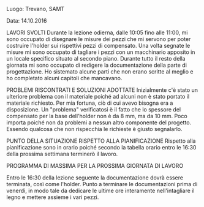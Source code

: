 Luogo: Trevano, SAMT

Data: 14.10.2016

LAVORI SVOLTI
Durante la lezione odierna, dalle 10:05 fino alle 11:00, mi sono occupato di disegnare le misure dei pezzi che mi servono per poter costruire l'holder sui rispettivi pezzi di compensato. Una volta segnate le misure mi sono occupato di tagliare i pezzi con un macchinario apposito in un locale specifico situato al secondo piano.
Durante tutto il resto della giornata mi sono occupato di redigere la documentazione della parte di progettazione. Ho sistemato alcune parti che non erano scritte al meglio e ho completato alcuni capitoli che mancavano. 

PROBLEMI RISCONTRATI E SOLUZIONI ADOTTATE
Inizialmente c'è stato un ulteriore problema con il materiale poiché ad alcuni non è stato portato il materiale richiesto. Per mia fortuna, ciò di cui avevo bisogna era a disposizione. Un "problema" verificatosi è il fatto che lo spessore del compensato per la base dell'holder non è da 8 mm, ma da 10 mm. Poco importa poiché non da problemi a nessun altro componente del progetto. Essendo qualcosa che non rispecchia le richieste è giusto segnalarlo.

PUNTO DELLA SITUAZIONE RISPETTO ALLA PIANIFICAZIONE
Rispetto alla pianificazione sono in orario poiché secondo la tabella orario entro le 16:30 della prossima settimana terminerò il lavoro.

PROGRAMMA DI MASSIMA PER LA PROSSIMA GIORNATA DI LAVORO

Entro le 16:30 della lezione seguente la documentazione dovrà essere terminata, così come l'holder. Punto a terminare le documentazioni prima di venerdì, in modo tale da dedicare le ultime ore interamente nell'intagliare il legno e mettere assieme i vari pezzi.
